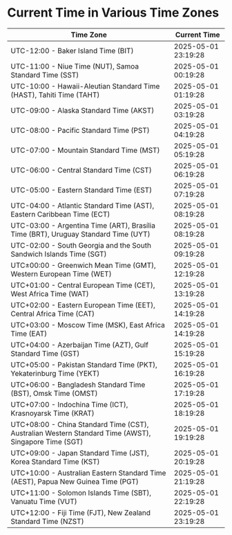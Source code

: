 # Current Time in Various Time Zones

| Time Zone | Current Time |
|-----------|--------------|
| UTC-12:00 - Baker Island Time (BIT) | 2025-05-01 23:19:28 |
| UTC-11:00 - Niue Time (NUT), Samoa Standard Time (SST) | 2025-05-01 00:19:28 |
| UTC-10:00 - Hawaii-Aleutian Standard Time (HAST), Tahiti Time (TAHT) | 2025-05-01 01:19:28 |
| UTC-09:00 - Alaska Standard Time (AKST) | 2025-05-01 03:19:28 |
| UTC-08:00 - Pacific Standard Time (PST) | 2025-05-01 04:19:28 |
| UTC-07:00 - Mountain Standard Time (MST) | 2025-05-01 05:19:28 |
| UTC-06:00 - Central Standard Time (CST) | 2025-05-01 06:19:28 |
| UTC-05:00 - Eastern Standard Time (EST) | 2025-05-01 07:19:28 |
| UTC-04:00 - Atlantic Standard Time (AST), Eastern Caribbean Time (ECT) | 2025-05-01 08:19:28 |
| UTC-03:00 - Argentina Time (ART), Brasília Time (BRT), Uruguay Standard Time (UYT) | 2025-05-01 08:19:28 |
| UTC-02:00 - South Georgia and the South Sandwich Islands Time (SGT) | 2025-05-01 09:19:28 |
| UTC±00:00 - Greenwich Mean Time (GMT), Western European Time (WET) | 2025-05-01 12:19:28 |
| UTC+01:00 - Central European Time (CET), West Africa Time (WAT) | 2025-05-01 13:19:28 |
| UTC+02:00 - Eastern European Time (EET), Central Africa Time (CAT) | 2025-05-01 14:19:28 |
| UTC+03:00 - Moscow Time (MSK), East Africa Time (EAT) | 2025-05-01 14:19:28 |
| UTC+04:00 - Azerbaijan Time (AZT), Gulf Standard Time (GST) | 2025-05-01 15:19:28 |
| UTC+05:00 - Pakistan Standard Time (PKT), Yekaterinburg Time (YEKT) | 2025-05-01 16:19:28 |
| UTC+06:00 - Bangladesh Standard Time (BST), Omsk Time (OMST) | 2025-05-01 17:19:28 |
| UTC+07:00 - Indochina Time (ICT), Krasnoyarsk Time (KRAT) | 2025-05-01 18:19:28 |
| UTC+08:00 - China Standard Time (CST), Australian Western Standard Time (AWST), Singapore Time (SGT) | 2025-05-01 19:19:28 |
| UTC+09:00 - Japan Standard Time (JST), Korea Standard Time (KST) | 2025-05-01 20:19:28 |
| UTC+10:00 - Australian Eastern Standard Time (AEST), Papua New Guinea Time (PGT) | 2025-05-01 21:19:28 |
| UTC+11:00 - Solomon Islands Time (SBT), Vanuatu Time (VUT) | 2025-05-01 22:19:28 |
| UTC+12:00 - Fiji Time (FJT), New Zealand Standard Time (NZST) | 2025-05-01 23:19:28 |
